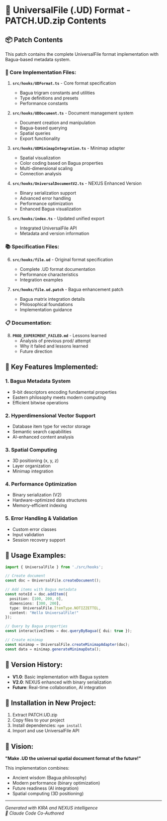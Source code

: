 # 🌌 UniversalFile (.UD) Format - PATCH.UD.zip Contents

## 📦 Patch Contents

This patch contains the complete UniversalFile format implementation with Bagua-based metadata system.

### 🔧 Core Implementation Files:

1. **`src/hooks/UDFormat.ts`** - Core format specification
   - Bagua trigram constants and utilities
   - Type definitions and presets
   - Performance constants

2. **`src/hooks/UDDocument.ts`** - Document management system
   - Document creation and manipulation
   - Bagua-based querying
   - Spatial queries
   - Export functionality

3. **`src/hooks/UDMinimapIntegration.ts`** - Minimap adapter
   - Spatial visualization
   - Color coding based on Bagua properties
   - Multi-dimensional scaling
   - Connection analysis

4. **`src/hooks/UniversalDocumentV2.ts`** - NEXUS Enhanced Version
   - Binary serialization support
   - Advanced error handling
   - Performance optimization
   - Enhanced Bagua visualization

5. **`src/hooks/index.ts`** - Updated unified export
   - Integrated UniversalFile API
   - Metadata and version information

### 📚 Specification Files:

6. **`src/hooks/file.ud`** - Original format specification
   - Complete .UD format documentation
   - Performance characteristics
   - Integration examples

7. **`src/hooks/file.ud.patch`** - Bagua enhancement patch
   - Bagua matrix integration details
   - Philosophical foundations
   - Implementation guidance

### 📋 Documentation:

8. **`PROD_EXPERIMENT_FAILED.md`** - Lessons learned
   - Analysis of previous prod/ attempt
   - Why it failed and lessons learned
   - Future direction

## 🚀 Key Features Implemented:

### 1. Bagua Metadata System
- 9-bit descriptors encoding fundamental properties
- Eastern philosophy meets modern computing
- Efficient bitwise operations

### 2. Hyperdimensional Vector Support
- Database item type for vector storage
- Semantic search capabilities
- AI-enhanced content analysis

### 3. Spatial Computing
- 3D positioning (x, y, z)
- Layer organization
- Minimap integration

### 4. Performance Optimization
- Binary serialization (V2)
- Hardware-optimized data structures
- Memory-efficient indexing

### 5. Error Handling & Validation
- Custom error classes
- Input validation
- Session recovery support

## 🎯 Usage Examples:

```typescript
import { UniversalFile } from './src/hooks';

// Create document
const doc = UniversalFile.createDocument();

// Add items with Bagua metadata
const noteId = doc.addItem({
  position: [100, 200, 0],
  dimensions: [300, 200],
  type: UniversalFile.ItemType.NOTIZZETTEL,
  content: "Hello UniversalFile!"
});

// Query by Bagua properties
const interactiveItems = doc.queryByBagua({ dui: true });

// Create minimap
const minimap = UniversalFile.createMinimapAdapter(doc);
const data = minimap.generateMinimapData();
```

## 🌟 Version History:

- **V1.0**: Basic implementation with Bagua system
- **V2.0**: NEXUS enhanced with binary serialization
- **Future**: Real-time collaboration, AI integration

## 📍 Installation in New Project:

1. Extract PATCH.UD.zip
2. Copy files to your project
3. Install dependencies: `npm install`
4. Import and use UniversalFile API

## 🔮 Vision:

**"Make .UD the universal spatial document format of the future!"**

This implementation combines:
- Ancient wisdom (Bagua philosophy)
- Modern performance (binary optimization)
- Future readiness (AI integration)
- Spatial computing (3D positioning)

---

*Generated with KIRA and NEXUS intelligence*  
*🤖 Claude Code Co-Authored*